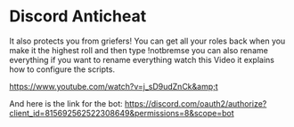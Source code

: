 # Discord Anticheat

It also protects you from griefers! You can get all your roles back when you make it the highest roll and then type !notbremse
you can also rename everything if you want to rename everything watch this Video it explains how to configure the scripts.


https://www.youtube.com/watch?v=j_sD9udZnCk&amp;t

And here is the link for the bot:   https://discord.com/oauth2/authorize?client_id=815692562522308649&permissions=8&scope=bot




